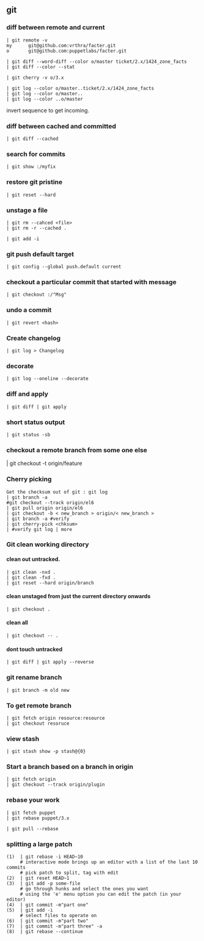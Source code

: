 ## git

### diff between remote and current

    | git remote -v
    my      git@github.com:vrthra/facter.git
    o       git@github.com:puppetlabs/facter.git
 
    | git diff --word-diff --color o/master ticket/2.x/1424_zone_facts
    | git diff --color --stat

    | git cherry -v o/3.x

    | git log --color o/master..ticket/2.x/1424_zone_facts
    | git log --color o/master..
    | git log --color ..o/master


invert sequence to get incoming.

### diff between cached and committed

    | git diff --cached

### search for commits

    | git show :/myfix

###  restore git pristine

    | git reset --hard

### unstage a file

    | git rm --cahced <file>
    | git rm -r --cached .

    | git add -i

### git push default target

    | git config --global push.default current

###  checkout a particular commit that started with message

    | git checkout :/"Msg"

###  undo a commit

    | git revert <hash>

###  Create changelog

    | git log > Changelog

### decorate

    | git log --oneline --decorate

###  diff and apply

    | git diff | git apply

### short status output

    | git status -sb

### checkout a remote branch from some one else

   | git checkout -t origin/feature

###  Cherry picking

    Get the checksum out of git : git log 
    | git branch -a
    #git checkout --track origin/el6
    | git pull origin origin/el6
    | git checkout -b < new_branch > origin/< new_branch >
    | git branch -a #verify
    | git cherry-pick <chksum>
    | #verify git log | more

### Git clean working directory

#### clean out untracked.

    | git clean -nxd .
    | git clean -fxd .
    | git reset --hard origin/branch

#### clean unstaged from just the current directory onwards 

    | git checkout .

#### clean all

    | git checkout -- .

#### dont touch untracked

    | git diff | git apply --reverse

### git rename branch

    | git branch -m old new

### To get remote branch

    | git fetch origin resource:resource
    | git checkout resoruce

### view stash

    | git stash show -p stash@{0}

### Start a branch based on a branch in origin

    | git fetch origin 
    | git checkout --track origin/plugin


### rebase your work

    | git fetch puppet
    | git rebase puppet/3.x

    | git pull --rebase

### splitting a large patch

    (1)  | git rebase -i HEAD~10
         # interactive mode brings up an editor with a list of the last 10 commits
         # pick patch to split, tag with edit
    (2)  | git reset HEAD~1
    (3)  | git add -p some-file
         # go through hunks and select the ones you want
         # using the 'e' menu option you can edit the patch (in your editor)
    (4)  | git commit -m"part one"
    (5)  | git add -i
         # select files to operate on
    (6)  | git commit -m"part two"
    (7)  | git commit -m"part three" -a
    (8)  | git rebase --continue
